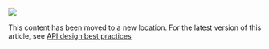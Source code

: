 ![](http://pnp.azurewebsites.net/images/pnp-logo.png)

This content has been moved to a new location. For the latest version of this article, see  [API design best practices](https://azure.microsoft.com/documentation/articles/best-practices-api-design/)
